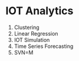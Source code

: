 # IOT Analytics


1. Clustering
2. Linear Regression
3. IOT Simulation
3. Time Series Forecasting
5. SVN=M
